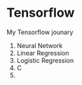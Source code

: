# Tensorflow

My Tensorflow jounary
  1. Neural Network
  2. Linear Regression
  3. Logistic Regression
  4. C
  5. 
